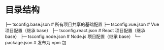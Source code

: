 # 目录结构
├─ tsconfig.base.json       # 所有项目共享的基础配置
├─ tsconfig.vue.json        # Vue 项目配置（继承 base）
├─ tsconfig.react.json      # React 项目配置（继承 base）
├─ tsconfig.node.json       # Node.js 项目配置（继承 base）
└─ package.json             # 发布为 npm 包